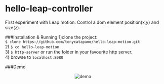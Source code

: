# hello-leap-controller
First experiment with Leap motion:
Control a dom element position(x,y) and size(z).

###Installation & Running
1)clone the project:  
```$ clone https://github.com/tonycatapano/hello-leap-motion.git```  
2) ```$ cd hello-leap-motion```  
3) ```$ http-server``` or run the folder in your favourite http server.  
4) browse to ```localhost:8080```

###Demo
<p align="center">
  <img src="https://raw.githubusercontent.com/tonycatapano/hello-leap-motion/master/demo.gif" alt="demo"/>
</p>